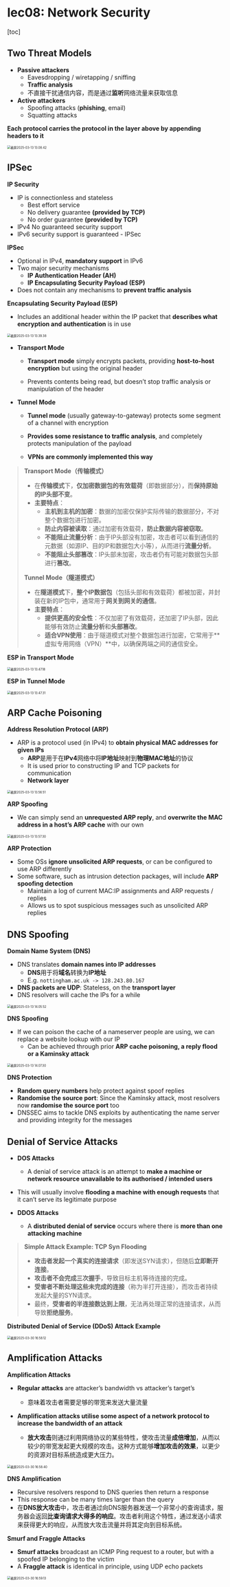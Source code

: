 # lec08: Network Security

[toc]

## Two Threat Models

- **Passive attackers**
    - Eavesdropping / wiretapping / sniffing
    - **Traffic analysis**
    - 不直接干扰通信内容，而是通过**监听**网络流量来获取信息
- **Active attackers**
    - Spoofing attacks (**phishing**, email)
    - Squatting attacks

**Each protocol carries the protocol in the layer above by appending headers to it**

<img src="./assets/截屏2025-03-13 13.08.42.png" alt="截屏2025-03-13 13.08.42" style="zoom:50%;" />

## IPSec

**IP Security**

- IP is connectionless and stateless
    - Best effort service
    - No delivery guarantee **(provided by TCP)**
    - No order guarantee **(provided by TCP)**
- IPv4 No guaranteed security support
- IPv6 security support is guaranteed - IPSec

**IPSec**

- Optional in IPv4, **mandatory support** in IPv6
- Two major security mechanisms
    - **IP Authentication Header (AH)**
    - **IP Encapsulating Security Payload (ESP)**
- Does not contain any mechanisms to **prevent traffic analysis**

**Encapsulating Security Payload (ESP)**

- Includes an additional header within the IP packet that **describes what encryption and authentication** is in use

<img src="./assets/截屏2025-03-13 13.39.38.png" alt="截屏2025-03-13 13.39.38" style="zoom:50%;" />

- **Transport Mode**

    - **Transport mode** simply encrypts packets, providing **host-to-host encryption** but using the original header

    - Prevents contents being read, but doesn’t stop traffic analysis or manipulation of the header

- **Tunnel Mode**

    - **Tunnel mode** (usually gateway-to-gateway) protects some segment of a channel with encryption

    - **Provides some resistance to traffic analysis**, and completely protects manipulation of the payload

    - **VPNs are commonly implemented this way**


> **Transport Mode（传输模式）**
>
> - 在**传输模式**下，**仅加密数据包的有效载荷**（即数据部分），而**保持原始的IP头部不变**。
> - **主要特点**：
>     - **主机到主机的加密**：数据的加密仅保护实际传输的数据部分，不对整个数据包进行加密。
>     - **防止内容被读取**：通过加密有效载荷，**防止数据内容被窃取**。
>     - **不能阻止流量分析**：由于IP头部没有加密，攻击者可以看到通信的元数据（如源IP、目的IP和数据包大小等），从而进行**流量分析**。
>     - **不能阻止头部篡改**：IP头部未加密，攻击者仍有可能对数据包头部进行**篡改**。
>
> **Tunnel Mode（隧道模式）**
>
> - 在**隧道模式**下，**整个IP数据包**（包括头部和有效载荷）都被加密，并封装在新的IP包中，通常用于**网关到网关的通信**。
> - **主要特点**：
>     - **提供更高的安全性**：不仅加密了有效载荷，还加密了IP头部，因此能够有效防止**流量分析**和**头部篡改**。
>     - **适合VPN使用**：由于隧道模式对整个数据包进行加密，它常用于**虚拟专用网络（VPN）**中，以确保两端之间的通信安全。

**ESP in Transport Mode**

<img src="./assets/截屏2025-03-13 13.47.18.png" alt="截屏2025-03-13 13.47.18" style="zoom:50%;" />

**ESP in Tunnel Mode**

<img src="./assets/截屏2025-03-13 13.47.31.png" alt="截屏2025-03-13 13.47.31" style="zoom:50%;" />

## ARP Cache Poisoning

**Address Resolution Protocol (ARP)**

- ARP is a protocol used (in IPv4) to **obtain physical MAC addresses for given IPs**
    - **ARP**是用于在**IPv4**网络中将**IP地址**映射到**物理MAC地址**的协议
    - It is used prior to constructing IP and TCP packets for communication
    - **Network layer**
    

<img src="./assets/截屏2025-03-13 13.56.51.png" alt="截屏2025-03-13 13.56.51" style="zoom:50%;" />

**ARP Spoofing**

- We can simply send an **unrequested ARP reply**, and **overwrite the MAC address in a host’s ARP cache** with our own

<img src="./assets/截屏2025-03-13 13.57.30.png" alt="截屏2025-03-13 13.57.30" style="zoom:50%;" />

**ARP Protection**

- Some OSs **ignore unsolicited ARP requests**, or can be configured to use ARP differently
- Some software, such as intrusion detection packages, will include **ARP spoofing detection**
    - Maintain a log of current MAC:IP assignments and ARP requests / replies
    - Allows us to spot suspicious messages such as unsolicited ARP replies

## DNS Spoofing

**Domain Name System (DNS)**

- DNS translates **domain names into IP addresses**
    - **DNS**用于将**域名**转换为**IP地址**
    - E.g. `nottingham.ac.uk -> 128.243.80.167`
- **DNS packets are UDP**: Stateless, on the **transport layer**
- DNS resolvers will cache the IPs for a while

<img src="./assets/截屏2025-03-13 14.05.52.png" alt="截屏2025-03-13 14.05.52" style="zoom:50%;" />

**DNS Spoofing**

- If we can poison the cache of a nameserver people are using, we can replace a website lookup with our IP
    - Can be achieved through prior **ARP cache poisoning, a reply flood or a Kaminsky attack**

<img src="./assets/截屏2025-03-13 14.07.30.png" alt="截屏2025-03-13 14.07.30" style="zoom:50%;" />

**DNS Protection**

- **Random query numbers** help protect against spoof replies
- **Randomise the source port**: Since the Kaminsky attack, most resolvers now **randomise the source port** too
- DNSSEC aims to tackle DNS exploits by authenticating the name server and providing integrity for the messages

## Denial of Service Attacks

- **DOS Attacks**

    - A denial of service attack is an attempt to **make a machine or network resource unavailable to its authorised / intended users**
- This will usually involve **flooding a machine with enough requests** that it can’t serve its legitimate purpose
- **DDOS Attacks**

    - A **distributed denial of service** occurs where there is **more than one attacking machine**

> **Simple Attack Example: TCP Syn Flooding**
>
> - **攻击者发起一个真实的连接请求**（即发送SYN请求），但随后**立即断开连接**。
> - **攻击者不会完成三次握手**，导致目标主机等待连接的完成。
> - **受害者不断处理这些未完成的连接**（称为半打开连接），而攻击者持续发起大量的SYN请求。
> - 最终，**受害者的半连接数达到上限**，无法再处理正常的连接请求，从而导致**拒绝服务**。

**Distributed Denial of Service (DDoS) Attack Example**

<img src="./assets/截屏2025-03-30 16.58.12.png" alt="截屏2025-03-30 16.58.12" style="zoom:50%;" />

## Amplification Attacks

**Amplification Attacks**

- **Regular attacks** are attacker’s bandwidth vs attacker’s target’s
    - 意味着攻击者需要足够的带宽来发送大量流量

- **Amplification attacks utilise some aspect of a network protocol to increase the bandwidth of an attack**
    - **放大攻击**则通过利用网络协议的某些特性，使攻击流量**成倍增加**，从而以较少的带宽发起更大规模的攻击。这种方式能够**增加攻击的效果**，以更少的资源对目标系统造成更大压力。


<img src="./assets/截屏2025-03-30 16.58.40.png" alt="截屏2025-03-30 16.58.40" style="zoom:50%;" />

**DNS Amplification**

- Recursive resolvers respond to DNS queries then return a response
- This response can be many times larger than the query
- 在**DNS放大攻击**中，攻击者通过向DNS服务器发送一个非常小的查询请求，服务器会返回**比查询请求大得多的响应**。攻击者利用这个特性，通过发送小请求来获得更大的响应，从而放大攻击流量并将其定向到目标系统。

**Smurf and Fraggle Attacks**

- **Smurf attacks** broadcast an ICMP Ping request to a router, but with a spoofed IP belonging to the victim
- A **Fraggle attack** is identical in principle, using UDP echo packets

<img src="./assets/截屏2025-03-30 16.59.13.png" alt="截屏2025-03-30 16.59.13" style="zoom:50%;" />
